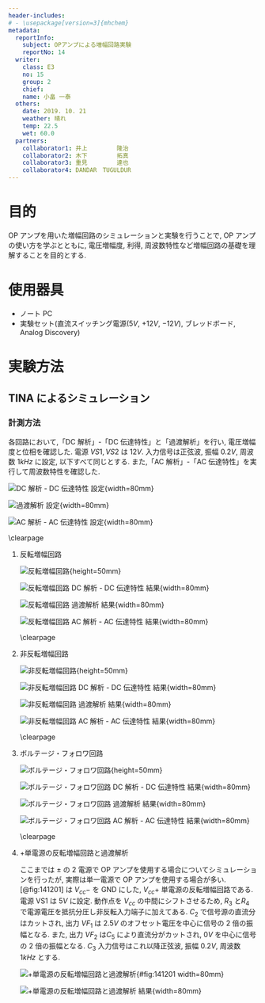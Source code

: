 ```yaml
---
header-includes:
# - \usepackage[version=3]{mhchem}
metadata:
  reportInfo:
    subject: OPアンプによる増幅回路実験
    reportNo: 14
  writer:
    class: E3
    no: 15
    group: 2
    chief:
    name: 小畠 一泰
  others:
    date: 2019. 10. 21
    weather: 晴れ
    temp: 22.5
    wet: 60.0
  partners:
    collaborator1: 井上　　　　　隆治
    collaborator2: 木下　　　　　拓真
    collaborator3: 重見　　　　　達也
    collaborator4: DANDAR　TUGULDUR
---
```


# 目的

OP アンプを用いた増幅回路のシミュレーションと実験を行うことで, OP アンプの使い方を学ぶとともに, 電圧増幅度, 利得, 周波数特性など増幅回路の基礎を理解することを目的とする.

# 使用器具

- ノート PC
- 実験セット(直流スイッチング電源($5 \unit{V}$, $+12 \unit{V}$, $-12 \unit{V}$), ブレッドボード, Analog Discovery)

# 実験方法

## TINA によるシミュレーション

### 計測方法

各回路において,「DC 解析」-「DC 伝達特性」と「過渡解析」を行い, 電圧増幅度と位相を確認した.
電源 $VS1, VS2$ は $12 \unit{V}$.
入力信号は正弦波, 振幅 $0.2 \unit{V}$, 周波数 $1 \unit{kHz}$ に設定, 以下すべて同じとする.
また,「AC 解析」-「AC 伝達特性」を実行して周波数特性を確認した.

![DC 解析 - DC 伝達特性 設定](./documents/14-OPアンプによる増幅回路実験/images/Tina/140702.png){width=80mm}

![過渡解析 設定](./documents/14-OPアンプによる増幅回路実験/images/Tina/140802.png){width=80mm}

![AC 解析 - AC 伝達特性 設定](./documents/14-OPアンプによる増幅回路実験/images/Tina/140902.png){width=80mm}

\clearpage

1.  反転増幅回路

    ![反転増幅回路](./documents/14-OPアンプによる増幅回路実験/images/Tina/140601.png){height=50mm}

    ![反転増幅回路 DC 解析 - DC 伝達特性 結果](./documents/14-OPアンプによる増幅回路実験/images/Tina/140701.png){width=80mm}

    ![反転増幅回路 過渡解析 結果](./documents/14-OPアンプによる増幅回路実験/images/Tina/140801.png){width=80mm}

    ![反転増幅回路 AC 解析 - AC 伝達特性 結果](./documents/14-OPアンプによる増幅回路実験/images/Tina/140901.png){width=80mm}

    \clearpage

1.  非反転増幅回路

    ![非反転増幅回路](./documents/14-OPアンプによる増幅回路実験/images/Tina/141001.png){height=50mm}

    ![非反転増幅回路 DC 解析 - DC 伝達特性 結果](./documents/14-OPアンプによる増幅回路実験/images/Tina/141002.png){width=80mm}

    ![非反転増幅回路 過渡解析 結果](./documents/14-OPアンプによる増幅回路実験/images/Tina/141003.png){width=80mm}

    ![非反転増幅回路 AC 解析 - AC 伝達特性 結果](./documents/14-OPアンプによる増幅回路実験/images/Tina/141004.png){width=80mm}

    \clearpage

1.  ボルテージ・フォロワ回路

    ![ボルテージ・フォロワ回路](./documents/14-OPアンプによる増幅回路実験/images/Tina/141101.png){height=50mm}

    ![ボルテージ・フォロワ回路 DC 解析 - DC 伝達特性 結果](./documents/14-OPアンプによる増幅回路実験/images/Tina/141102.png){width=80mm}

    ![ボルテージ・フォロワ回路 過渡解析 結果](./documents/14-OPアンプによる増幅回路実験/images/Tina/141103.png){width=80mm}

    ![ボルテージ・フォロワ回路 AC 解析 - AC 伝達特性 結果](./documents/14-OPアンプによる増幅回路実験/images/Tina/141104.png){width=80mm}

    \clearpage

1.  +単電源の反転増幅回路と過渡解析

    ここまでは $\pm$ の 2 電源で OP アンプを使用する場合についてシミュレーションを行ったが, 実際は単一電源で OP アンプを使用する場合が多い.
    [@fig:141201] は $V_{cc} -$ を GND にした, $V_{cc} +$ 単電源の反転増幅回路である.
    電源 VS1 は $5 \unit{V}$ に設定.
    動作点を $V_{cc}$ の中間にシフトさせるため, $R_3$ と$R_4$ で電源電圧を抵抗分圧し非反転入力端子に加えてある.
    $C_2$ で信号源の直流分はカットされ, 出力 $VF_1$ は $2.5 \unit{V}$ のオフセット電圧を中心に信号の 2 倍の振幅となる.
    また, 出力 $VF_2$ は$C_5$ により直流分がカットされ, $0 \unit{V}$ を中心に信号の 2 倍の振幅となる.
    $C_3$ 入力信号はこれ以降正弦波, 振幅 $0.2 \unit{V}$, 周波数 $1 \unit{kHz}$ とする.

    ![+単電源の反転増幅回路と過渡解析](./documents/14-OPアンプによる増幅回路実験/images/Tina/141201.png){#fig:141201 width=80mm}

    ![+単電源の反転増幅回路と過渡解析 結果](./documents/14-OPアンプによる増幅回路実験/images/Tina/141202.png){width=80mm}
